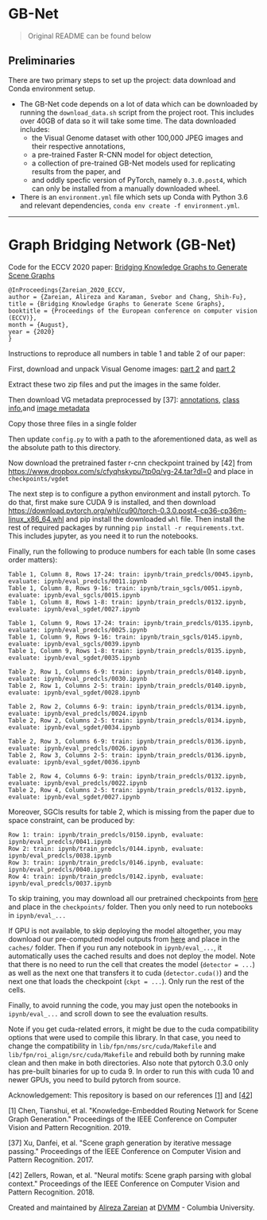 # GB-Net

> Original README can be found below

## Preliminaries
There are two primary steps to set up the project: data download and Conda environment setup.
 * The GB-Net code depends on a lot of data which can be downloaded by running the `download_data.sh` script from the project root. This includes over 40GB of data so it will take some time. The data downloaded includes:
   * the Visual Genome dataset with other 100,000 JPEG images and their respective annotations,
   * a pre-trained Faster R-CNN model for object detection,
   * a collection of pre-trained GB-Net models used for replicating results from the paper, and
   * and oddly specfic version of PyTorch, namely `0.3.0.post4`, which can only be installed from a manually downloaded wheel.
 * There is an `environment.yml` file which sets up Conda with Python 3.6 and relevant dependencies, `conda env create -f environment.yml`.

---

# Graph Bridging Network (GB-Net)
Code for the ECCV 2020 paper: [Bridging Knowledge Graphs to Generate Scene Graphs](https://arxiv.org/pdf/2001.02314.pdf)
```
@InProceedings{Zareian_2020_ECCV,
author = {Zareian, Alireza and Karaman, Svebor and Chang, Shih-Fu},
title = {Bridging Knowledge Graphs to Generate Scene Graphs},
booktitle = {Proceedings of the European conference on computer vision (ECCV)},
month = {August},
year = {2020}
}
```

Instructions to reproduce all numbers in table 1 and table 2 of our paper:

First, download and unpack Visual Genome images: [part 2](https://cs.stanford.edu/people/rak248/VG_100K_2/images.zip) and [part 2](https://cs.stanford.edu/people/rak248/VG_100K_2/images2.zip)

Extract these two zip files and put the images in the same folder.

Then download VG metadata preprocessed by \[37\]: [annotations](http://svl.stanford.edu/projects/scene-graph/dataset/VG-SGG.h5), [class info](http://svl.stanford.edu/projects/scene-graph/dataset/VG-SGG-dicts.json),and [image metadata](http://svl.stanford.edu/projects/scene-graph/VG/image_data.json)

Copy those three files in a single folder

Then update `config.py` to with a path to the aforementioned data, as well as the absolute path to this directory.

Now download the pretrained faster r-cnn checkpoint trained by [42] from https://www.dropbox.com/s/cfyqhskypu7tp0q/vg-24.tar?dl=0 and place in `checkpoints/vgdet`

The next step is to configure a python environment and install pytorch. To do that, first make sure CUDA 9 is installed, and then download https://download.pytorch.org/whl/cu90/torch-0.3.0.post4-cp36-cp36m-linux_x86_64.whl and pip install the downloaded `whl` file. Then install the rest of required packages by running `pip install -r requirements.txt`. This includes jupyter, as you need it to run the notebooks.

Finally, run the following to produce numbers for each table (In some cases order matters):
```
Table 1, Column 8, Rows 17-24: train: ipynb/train_predcls/0045.ipynb, evaluate: ipynb/eval_predcls/0011.ipynb
Table 1, Column 8, Rows 9-16: train: ipynb/train_sgcls/0051.ipynb, evaluate: ipynb/eval_sgcls/0015.ipynb
Table 1, Column 8, Rows 1-8: train: ipynb/train_predcls/0132.ipynb, evaluate: ipynb/eval_sgdet/0027.ipynb

Table 1, Column 9, Rows 17-24: train: ipynb/train_predcls/0135.ipynb, evaluate: ipynb/eval_predcls/0025.ipynb
Table 1, Column 9, Rows 9-16: train: ipynb/train_sgcls/0145.ipynb, evaluate: ipynb/eval_sgcls/0039.ipynb
Table 1, Column 9, Rows 1-8: train: ipynb/train_predcls/0135.ipynb, evaluate: ipynb/eval_sgdet/0035.ipynb

Table 2, Row 1, Columns 6-9: train: ipynb/train_predcls/0140.ipynb, evaluate: ipynb/eval_predcls/0030.ipynb
Table 2, Row 1, Columns 2-5: train: ipynb/train_predcls/0140.ipynb, evaluate: ipynb/eval_sgdet/0028.ipynb

Table 2, Row 2, Columns 6-9: train: ipynb/train_predcls/0134.ipynb, evaluate: ipynb/eval_predcls/0024.ipynb
Table 2, Row 2, Columns 2-5: train: ipynb/train_predcls/0134.ipynb, evaluate: ipynb/eval_sgdet/0034.ipynb

Table 2, Row 3, Columns 6-9: train: ipynb/train_predcls/0136.ipynb, evaluate: ipynb/eval_predcls/0026.ipynb
Table 2, Row 3, Columns 2-5: train: ipynb/train_predcls/0136.ipynb, evaluate: ipynb/eval_sgdet/0036.ipynb

Table 2, Row 4, Columns 6-9: train: ipynb/train_predcls/0132.ipynb, evaluate: ipynb/eval_predcls/0022.ipynb
Table 2, Row 4, Columns 2-5: train: ipynb/train_predcls/0132.ipynb, evaluate: ipynb/eval_sgdet/0027.ipynb
```

Moreover, SGCls results for table 2, which is missing from the paper due to space constraint, can be produced by:
```
Row 1: train: ipynb/train_predcls/0150.ipynb, evaluate: ipynb/eval_predcls/0041.ipynb
Row 2: train: ipynb/train_predcls/0144.ipynb, evaluate: ipynb/eval_predcls/0038.ipynb
Row 3: train: ipynb/train_predcls/0146.ipynb, evaluate: ipynb/eval_predcls/0040.ipynb
Row 4: train: ipynb/train_predcls/0142.ipynb, evaluate: ipynb/eval_predcls/0037.ipynb
```

To skip training, you may download all our pretrained checkpoints from [here](https://www.dropbox.com/sh/r62mzgsg1f81776/AAAQKzPD8qJrBYeYzNHJ0p5Xa?dl=0) and place in the `checkpoints/` folder. Then you only need to run notebooks in `ipynb/eval_...`

If GPU is not available, to skip deploying the model altogether, you may download our pre-computed model outputs from [here](https://www.dropbox.com/sh/rbnkcnfh0bmw08m/AACVBegZ14YGG9XwcsmJFxFua?dl=0) and place in the `caches/` folder. Then if you run any notebook in `ipynb/eval_...`, it automatically uses the cached results and does not deploy the model. Note that there is no need to run the cell that creates the model (`detector = ...`) as well as the next one that transfers it to cuda (`detector.cuda()`) and the next one that loads the checkpoint (`ckpt = ...`). Only run the rest of the cells.

Finally, to avoid running the code, you may just open the notebooks in `ipynb/eval_...` and scroll down to see the evaluation results.

Note if you get cuda-related errors, it might be due to the cuda compatibility options that were used to compile this library. In that case, you need to change the compatibility in `lib/fpn/nms/src/cuda/Makefile` and `lib/fpn/roi_align/src/cuda/Makefile` and rebuild both by running make clean and then make in both directories.
Also note that pytorch 0.3.0 only has pre-built binaries for up to cuda 9. In order to run this with cuda 10 and newer GPUs, you need to build pytorch from source.

Acknowledgement: This repository is based on our references [\[1\]](https://github.com/yuweihao/KERN) and [\[42\]](https://github.com/rowanz/neural-motifs)

[1] Chen, Tianshui, et al. "Knowledge-Embedded Routing Network for Scene Graph Generation." Proceedings of the IEEE Conference on Computer Vision and Pattern Recognition. 2019.

[37] Xu, Danfei, et al. "Scene graph generation by iterative message passing." Proceedings of the IEEE Conference on Computer Vision and Pattern Recognition. 2017.

[42] Zellers, Rowan, et al. "Neural motifs: Scene graph parsing with global context." Proceedings of the IEEE Conference on Computer Vision and Pattern Recognition. 2018.

Created and maintained by [Alireza Zareian](https://www.linkedin.com/in/az2407/) at [DVMM](http://www.ee.columbia.edu/ln/dvmm/) - Columbia University.
